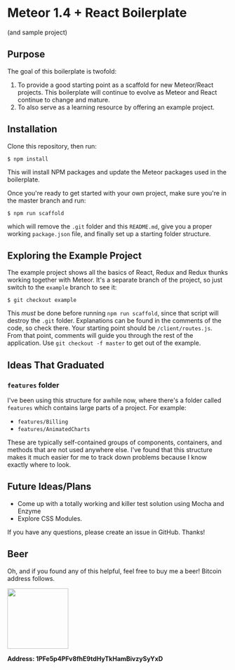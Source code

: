 # Meteor 1.4 + React Boilerplate

(and sample project)

## Purpose

The goal of this boilerplate is twofold:

1. To provide a good starting point as a scaffold for new Meteor/React projects. This boilerplate will continue to evolve as Meteor and React continue to change and mature.
2. To also serve as a learning resource by offering an example project.

## Installation

Clone this repository, then run:

    $ npm install

This will install NPM packages and update the Meteor packages used in the boilerplate.

Once you're ready to get started with your own project, make sure you're in the master branch and run:

    $ npm run scaffold

which will remove the `.git` folder and this `README.md`, give you a proper working `package.json` file, and finally set up a starting folder structure.

## Exploring the Example Project

The example project shows all the basics of React, Redux and Redux thunks working together with Meteor. It's a separate branch of the project, so just switch to the `example` branch to see it:

    $ git checkout example

This _must_ be done before running `npm run scaffold`, since that script will destroy the `.git` folder. Explanations can be found in the comments of the code, so check there. Your starting point should be `/client/routes.js`. From that point, comments will guide you through the rest of the application. Use `git checkout -f master` to get out of the example.

## Ideas That Graduated
### `features` folder

I've been using this structure for awhile now, where there's a folder called `features` which contains large parts of a project. For example:

* `features/Billing`
* `features/AnimatedCharts`

These are typically self-contained groups of components, containers, and methods that are not used anywhere else. I've found that this structure makes it much easier for me to track down problems because I know exactly where to look.

## Future Ideas/Plans

* Come up with a totally working and killer test solution using Mocha and Enzyme
* Explore CSS Modules.

If you have any questions, please create an issue in GitHub. Thanks!

## Beer

Oh, and if you found any of this helpful, feel free to buy me a beer! Bitcoin address follows.

<img src="http://i.imgur.com/H68h2je.jpg" width="139" height="138">

**Address: 1PFe5p4PFv8fhE9tdHyTkHamBivzySyYxD**
